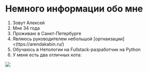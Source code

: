 # Немного информации обо мне

1. Зовут Алексей
2. Мне 34 года
3. Проживаю в Санкт-Петербурге
4. Являюсь руководителем небольшой [оргнаизации]<(ttps://arendakabin.ru/)
5. Обучаюсь в Нетологии на Fullstack-разработчик на Python
6. У меня есть два отличных кота:

![](https://github.com/user-attachments/assets/f3d44866-44f4-41dd-84cc-d67518cd2198)

